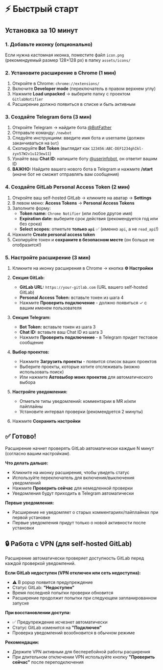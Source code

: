 # ⚡ Быстрый старт

## Установка за 10 минут

### 1. Добавьте иконку (опционально)

Если нужна кастомная иконка, поместите файл `icon.png` (рекомендуемый размер 128×128 px) в папку `assets/icons/`

### 2. Установите расширение в Chrome (1 мин)

1. Откройте в Chrome: `chrome://extensions/`
2. Включите **Developer mode** (переключатель в правом верхнем углу)
3. Нажмите **Load unpacked** → выберите папку с проектом `GitlabNotifier`
4. Расширение должно появиться в списке и быть активным

### 3. Создайте Telegram бота (3 мин)

1. Откройте Telegram → найдите бота [@BotFather](https://t.me/BotFather)
2. Отправьте команду: `/newbot`
3. Следуйте инструкциям: введите имя бота и username (должен заканчиваться на `bot`)
4. Скопируйте **Bot Token** (выглядит как `123456:ABC-DEF1234ghIkl-zyx57W2v1u123ew11`)
5. Узнайте ваш **Chat ID**: напишите боту [@userinfobot](https://t.me/userinfobot), он ответит вашим ID
6. **ВАЖНО:** Найдите вашего нового бота в Telegram и нажмите **/start** (иначе бот не сможет отправлять вам сообщения)

### 4. Создайте GitLab Personal Access Token (2 мин)

1. Откройте ваш self-hosted GitLab → кликните на аватар → **Settings**
2. В левом меню: **Access Tokens** → **Personal Access Tokens**
3. Заполните форму:
   - **Token name:** `Chrome Notifier` (или любое другое имя)
   - **Expiration date:** выберите срок действия (рекомендуется год или без срока)
   - **Select scopes:** отметьте **только `api`** ✅ (именно `api`, а не `read_api`!)
4. Нажмите **Create personal access token**
5. Скопируйте токен и **сохраните в безопасном месте** (он больше не отобразится!)

### 5. Настройте расширение (3 мин)

1. Кликните на иконку расширения в Chrome → кнопка **⚙️ Настройки**

2. **Секция GitLab:**
   - **GitLab URL:** `https://your-gitlab.com` (URL вашего self-hosted GitLab)
   - **Personal Access Token:** вставьте токен из шага 4
   - Нажмите **Проверить подключение** - должно появиться ✓ с вашим именем пользователя

3. **Секция Telegram:**
   - **Bot Token:** вставьте токен из шага 3
   - **Chat ID:** вставьте ваш Chat ID из шага 3
   - Нажмите **Проверить подключение** - в Telegram придет тестовое сообщение

4. **Выбор проектов:**
   - Нажмите **Загрузить проекты** - появится список ваших проектов
   - Выберите проекты, которые хотите отслеживать (можно использовать поиск)
   - Или нажмите **Автовыбор моих проектов** для автоматического выбора

5. **Настройте уведомления:**
   - Отметьте типы уведомлений: комментарии в MR и/или пайплайны
   - Установите интервал проверки (рекомендуется 2 минуты)

6. Нажмите **Сохранить настройки**

## ✅ Готово!

Расширение начнет проверять GitLab автоматически каждые N минут (согласно вашим настройкам).

**Что делать дальше:**
- Кликните на иконку расширения, чтобы увидеть статус
- Используйте переключатель для включения/выключения уведомлений
- Нажмите **Проверить сейчас** для немедленной проверки
- Уведомления будут приходить в Telegram автоматически

**Первые уведомления:**
- Расширение не уведомляет о старых комментариях/пайплайнах при первой установке
- Первые уведомления придут только о новой активности после установки

## 🔒 Работа с VPN (для self-hosted GitLab)

Расширение автоматически проверяет доступность GitLab перед каждой проверкой уведомлений.

**Если GitLab недоступен (VPN отключен или сеть недоступна):**
- ⚠️ В popup появится предупреждение
- Статус GitLab: **"Недоступен"**
- Время последней попытки проверки обновится
- Расширение продолжит попытки при следующем запланированном запуске

**При восстановлении доступа:**
- ✅ Предупреждение исчезнет автоматически
- Статус GitLab изменится на **"Подключен"**
- Проверка уведомлений возобновится в обычном режиме

**Рекомендации:**
- Держите VPN активным для бесперебойной работы расширения
- При длительном отключении VPN используйте кнопку **"Проверить сейчас"** после переподключения